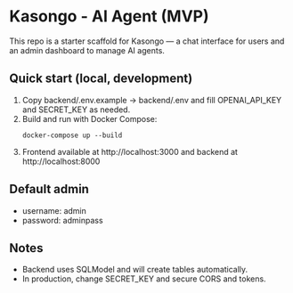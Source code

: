 # Kasongo - AI Agent (MVP)
This repo is a starter scaffold for Kasongo — a chat interface for users and an admin dashboard to manage AI agents.

## Quick start (local, development)
1. Copy backend/.env.example -> backend/.env and fill OPENAI_API_KEY and SECRET_KEY as needed.
2. Build and run with Docker Compose:
   ```
   docker-compose up --build
   ```
3. Frontend available at http://localhost:3000 and backend at http://localhost:8000

## Default admin
- username: admin
- password: adminpass

## Notes
- Backend uses SQLModel and will create tables automatically.
- In production, change SECRET_KEY and secure CORS and tokens.
